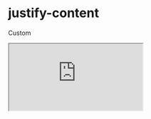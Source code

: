 ---
---

# justify-content

Custom

<div class="iframe_code"><iframe src="https://lstyle.larico.net/dist/justify-content.css" allowfullscreen></iframe></div>
